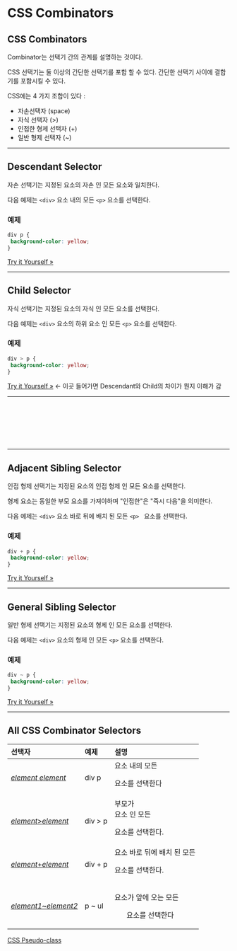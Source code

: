 # CSS Combinators

## CSS Combinators

Combinator는 선택기 간의 관계를 설명하는 것이다.

CSS 선택기는 둘 이상의 간단한 선택기를 포함 할 수 있다. 간단한 선택기 사이에 결합기를 포함시킬 수 있다.

CSS에는 4 가지 조합이 있다 :

- 자손선택자 (space)
- 자식 선택자 (>)
- 인접한 형제 선택자 (+)
- 일반 형제 선택자 (~)

------

## Descendant Selector

자손 선택기는 지정된 요소의 자손 인 모든 요소와 일치한다.

다음 예제는 `<div>` 요소 내의 모든 `<p>` 요소를 선택한다.

### 예제

```css
div p {
 background-color: yellow;
}
```

[Try it Yourself »](https://www.w3schools.com/css/tryit.asp?filename=trycss_sel_element_element)

------

## Child Selector

자식 선택기는 지정된 요소의 자식 인 모든 요소를 선택한다.

다음 예제는 `<div>` 요소의 하위 요소 인 모든 `<p>` 요소를 선택한다.

### 예제

```css
div > p {
 background-color: yellow;
}
```

[Try it Yourself »](https://www.w3schools.com/css/tryit.asp?filename=trycss_sel_element_gt) <- 이곳 들어가면 Descendant와 Child의 차이가 뭔지 이해가 감

------

<iframe id="google_ads_iframe_/22152718/sws-hb//w3schools.com//mid_content_0" title="3rd party ad content" name="google_ads_iframe_/22152718/sws-hb//w3schools.com//mid_content_0" width="728" height="90" scrolling="no" marginwidth="0" marginheight="0" frameborder="0" srcdoc="" data-google-container-id="4" data-load-complete="true" style="box-sizing: inherit; border: 0px; vertical-align: bottom;"></iframe>

------

## Adjacent Sibling Selector

인접 형제 선택기는 지정된 요소의 인접 형제 인 모든 요소를 선택한다.

형제 요소는 동일한 부모 요소를 가져야하며 "인접한"은 "즉시 다음"을 의미한다.

다음 예제는 `<div>` 요소 바로 뒤에 배치 된 모든 `<p> ` 요소를 선택한다.

### 예제

```css
div + p {
 background-color: yellow;
}
```

[Try it Yourself »](https://www.w3schools.com/css/tryit.asp?filename=trycss_sel_element_pluss)

------

## General Sibling Selector

일반 형제 선택기는 지정된 요소의 형제 인 모든 요소를 선택한다.

다음 예제는 `<div>` 요소의 형제 인 모든 `<p>` 요소를 선택한다.

### 예제

```css
div ~ p {
 background-color: yellow;
}
```

[Try it Yourself »](https://www.w3schools.com/css/tryit.asp?filename=trycss_sel_element_tilde)

------

## All CSS Combinator Selectors

| 선택자                                                       | 예제    | 설명                                                   |
| :----------------------------------------------------------- | :------ | :----------------------------------------------------- |
| [*element* *element*](https://www.w3schools.com/cssref/sel_element_element.asp) | div p   | <div> 요소 내의 모든 <p> 요소를 선택한다               |
| [*element*>*element*](https://www.w3schools.com/cssref/sel_element_gt.asp) | div > p | 부모가 <div> 요소 인 모든 <p> 요소를 선택한다.         |
| [*element*+*element*](https://www.w3schools.com/cssref/sel_element_pluss.asp) | div + p | <div> 요소 바로 뒤에 배치 된 모든 <p> 요소를 선택한다. |
| [*element1*~*element2*](https://www.w3schools.com/cssref/sel_gen_sibling.asp) | p ~ ul  | <p> 요소가 앞에 오는 모든 <ul> 요소를 선택한다         |

[CSS Pseudo-class](./CSS_pseudoclasses.md)